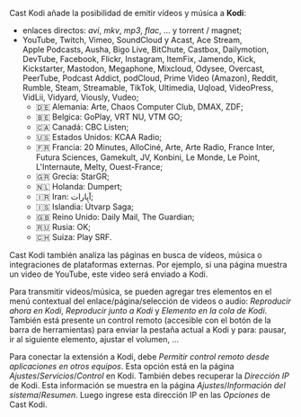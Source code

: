 <!-- Désactiver la première phrase, car la description du manifeste est affichée
     dans la page du Chrome Web Store. Et désactiver la liste des sites Internet
     gérés, car les listes ne sont pas autorisées dans le Chrome Web Store. -->
<!-- disable chrome -->

Cast&nbsp;Kodi añade la posibilidad de emitir vídeos y música a **Kodi**:

- enlaces directos: _avi_, _mkv_, _mp3_, _flac_, … y torrent / magnet;
- YouTube, Twitch, Vimeo, SoundCloud y Acast, Ace&nbsp;Stream, Apple&nbsp;Podcasts, Ausha, Bigo&nbsp;Live, BitChute, Castbox, Dailymotion, DevTube, Facebook, Flickr, Instagram, ItemFix, Jamendo, Kick, Kickstarter, Mastodon, Megaphone, Mixcloud, Odysee, Overcast, PeerTube, Podcast&nbsp;Addict, podCloud, Prime&nbsp;Video&nbsp;(Amazon), Reddit, Rumble, Steam, Streamable, TikTok, Ultimedia, Uqload, VideoPress, VidLii, Vidyard, Viously, Vudeo;
  - 🇩🇪&nbsp;Alemania: Arte, Chaos&nbsp;Computer&nbsp;Club, DMAX, ZDF;
  - 🇧🇪&nbsp;Belgica: GoPlay, VRT&nbsp;NU, VTM&nbsp;GO;
  - 🇨🇦&nbsp;Canadá: CBC&nbsp;Listen;
  - 🇺🇸&nbsp;Estados&nbsp;Unidos: KCAA&nbsp;Radio;
  - 🇫🇷&nbsp;Francia: 20&nbsp;Minutes, AlloCiné, Arte, Arte&nbsp;Radio, France&nbsp;Inter, Futura&nbsp;Sciences, Gamekult, JV, Konbini, Le&nbsp;Monde, Le&nbsp;Point, L'Internaute, Melty, Ouest-France;
  - 🇬🇷&nbsp;Grecia: StarGR;
  - 🇳🇱&nbsp;Holanda: Dumpert;
  - 🇮🇷&nbsp;Iran: آپارات<!-- Aparat -->;
  - 🇮🇸&nbsp;Islandia: Útvarp&nbsp;Saga;
  - 🇬🇧&nbsp;Reino&nbsp;Unido: Daily&nbsp;Mail, The&nbsp;Guardian;
  - 🇷🇺&nbsp;Rusia: OK;
  - 🇨🇭&nbsp;Suiza: Play&nbsp;SRF.

<!-- enable chrome -->

Cast&nbsp;Kodi también analiza las páginas en busca de vídeos, música o integraciones de plataformas externas. Por ejemplo, si una página muestra un video de YouTube, este video será enviado a Kodi.

Para transmitir videos/música, se pueden agregar tres elementos en el menú contextual del enlace/página/selección de videos o audio: _Reproducir ahora en Kodi_, _Reproducir junto a Kodi_ y _Elemento en la cola de Kodi_. También está presente un control remoto (accesible con el botón de la barra de herramientas) para enviar la pestaña actual a Kodi y para: pausar, ir al siguiente elemento, ajustar el volumen, …

Para conectar la extensión a Kodi, debe _Permitir control remoto desde aplicaciones en otros equipos_. Esta opción está en la página _Ajustes_/_Servicios_/_Control_ en Kodi. También debes recuperar la _Dirección IP_ de Kodi. Esta información se muestra en la página _Ajustes_/_Información del sistema_/_Resumen_. Luego ingrese esta dirección IP en las _Opciones_ de Cast&nbsp;Kodi.
